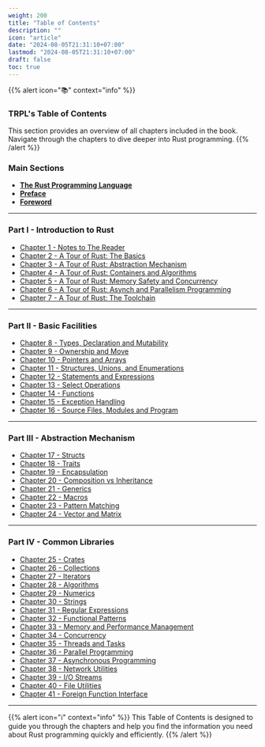 ```yaml
---
weight: 200
title: "Table of Contents"
description: ""
icon: "article"
date: "2024-08-05T21:31:10+07:00"
lastmod: "2024-08-05T21:31:10+07:00"
draft: false
toc: true
---
```


{{% alert icon="📚" context="info" %}}
### **TRPL's Table of Contents**

This section provides an overview of all chapters included in the book. Navigate through the chapters to dive deeper into Rust programming.
{{% /alert %}}

### **Main Sections**

- [**The Rust Programming Language**](/docs/1-the-rust-programming-language/)
- [**Preface**](/docs/preface/)
- [**Foreword**](/docs/foreword/)

---

### **Part I - Introduction to Rust**

- [Chapter 1 - Notes to The Reader](/docs/part-i/chapter-1/)
- [Chapter 2 - A Tour of Rust: The Basics](/docs/part-i/chapter-2/)
- [Chapter 3 - A Tour of Rust: Abstraction Mechanism](/docs/part-i/chapter-3/)
- [Chapter 4 - A Tour of Rust: Containers and Algorithms](/docs/part-i/chapter-4/)
- [Chapter 5 - A Tour of Rust: Memory Safety and Concurrency](/docs/part-i/chapter-5/)
- [Chapter 6 - A Tour of Rust: Asynch and Parallelism Programming](/docs/part-i/chapter-6/)
- [Chapter 7 - A Tour of Rust: The Toolchain](/docs/part-i/chapter-7/)

---

### **Part II - Basic Facilities**

- [Chapter 8 - Types, Declaration and Mutability](/docs/part-ii/chapter-8/)
- [Chapter 9 - Ownership and Move](/docs/part-ii/chapter-9/)
- [Chapter 10 - Pointers and Arrays](/docs/part-ii/chapter-10/)
- [Chapter 11 - Structures, Unions, and Enumerations](/docs/part-ii/chapter-11/)
- [Chapter 12 - Statements and Expressions](/docs/part-ii/chapter-12/)
- [Chapter 13 - Select Operations](/docs/part-ii/chapter-13/)
- [Chapter 14 - Functions](/docs/part-ii/chapter-14/)
- [Chapter 15 - Exception Handling](/docs/part-ii/chapter-15/)
- [Chapter 16 - Source Files, Modules and Program](/docs/part-ii/chapter-16/)

---

### **Part III - Abstraction Mechanism**

- [Chapter 17 - Structs](/docs/part-iii/chapter-17/)
- [Chapter 18 - Traits](/docs/part-iii/chapter-18/)
- [Chapter 19 - Encapsulation](/docs/part-iii/chapter-19/)
- [Chapter 20 - Composition vs Inheritance](/docs/part-iii/chapter-20/)
- [Chapter 21 - Generics](/docs/part-iii/chapter-21/)
- [Chapter 22 - Macros](/docs/part-iii/chapter-22/)
- [Chapter 23 - Pattern Matching](/docs/part-iii/chapter-23/)
- [Chapter 24 - Vector and Matrix](/docs/part-iii/chapter-24/)

---

### **Part IV - Common Libraries**

- [Chapter 25 - Crates](/docs/part-iv/chapter-25/)
- [Chapter 26 - Collections](/docs/part-iv/chapter-26/)
- [Chapter 27 - Iterators](/docs/part-iv/chapter-27/)
- [Chapter 28 - Algorithms](/docs/part-iv/chapter-28/)
- [Chapter 29 - Numerics](/docs/part-iv/chapter-29/)
- [Chapter 30 - Strings](/docs/part-iv/chapter-30/)
- [Chapter 31 - Regular Expressions](/docs/part-iv/chapter-31/)
- [Chapter 32 - Functional Patterns](/docs/part-iv/chapter-32/)
- [Chapter 33 - Memory and Performance Management](/docs/part-iv/chapter-33/)
- [Chapter 34 - Concurrency](/docs/part-iv/chapter-34/)
- [Chapter 35 - Threads and Tasks](/docs/part-iv/chapter-35/)
- [Chapter 36 - Parallel Programming](/docs/part-iv/chapter-36/)
- [Chapter 37 - Asynchronous Programming](/docs/part-iv/chapter-37/)
- [Chapter 38 - Network Utilities](/docs/part-iv/chapter-38/)
- [Chapter 39 - I/O Streams](/docs/part-iv/chapter-39/)
- [Chapter 40 - File Utilities](/docs/part-iv/chapter-40/)
- [Chapter 41 - Foreign Function Interface](/docs/part-iv/chapter-41/)

---

{{% alert icon="ℹ️" context="info" %}}
This Table of Contents is designed to guide you through the chapters and help you find the information you need about Rust programming quickly and efficiently.
{{% /alert %}}
